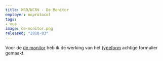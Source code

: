 ```yaml
---
title: KRO/NCRV - De Monitor
employer: noprotocol
tags:
- vue
image: de-monitor.png
released: "2018-03"
---
```


Voor de [de monitor](https://demonitor.kro-ncrv.nl/deel-jouw-verhaal) heb ik de werking van het [typeform](https://www.typeform.com/) achtige formulier gemaakt.
